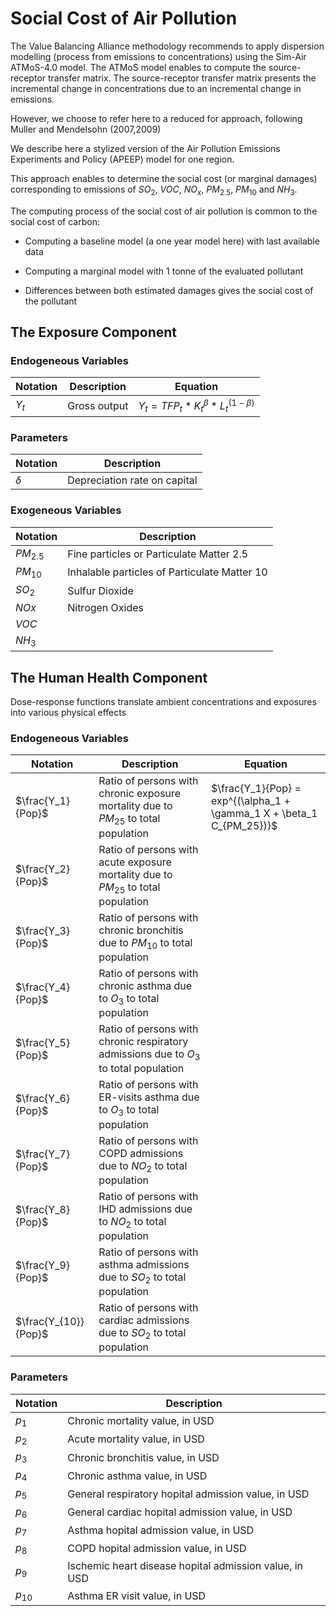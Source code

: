 # Social Cost of Air Pollution

The Value Balancing Alliance methodology recommends to apply dispersion modelling (process from emissions to concentrations) using the Sim-Air ATMoS-4.0 model.
The ATMoS model enables to compute the source-receptor transfer matrix.
The source-receptor transfer matrix presents the incremental change in concentrations due to an incremental change in emissions.

However, we choose to refer here to a reduced for approach, following Muller and Mendelsohn (2007,2009)

We describe here a stylized version of the Air Pollution Emissions Experiments and Policy (APEEP) model for one region.

This approach enables to determine the social cost (or marginal damages) corresponding to emissions of $SO_2$, $VOC$, $NO_x$, $PM_{2.5}$, $PM_{10}$ and $NH_3$.

The computing process of the social cost of air pollution is common to the social cost of carbon:

- Computing a baseline model (a one year model here) with last available data

- Computing a marginal model with 1 tonne of the evaluated pollutant

- Differences between both estimated damages gives the social cost of the pollutant

## The Exposure Component

 

### Endogeneous Variables

| Notation      | Description | Equation | 
| ----------- | ----------- |----------- |
| $Y_t$  |  Gross output   | $Y_t = TFP_t * K_t^\beta * L_t^{(1-\beta)}$    |


### Parameters
| Notation      | Description |  
| ----------- | ----------- |
| $\delta$  |  Depreciation rate on capital  | 


### Exogeneous Variables
| Notation      | Description |  
| ----------- | ----------- |
| $PM_{2.5}$  |  Fine particles or Particulate Matter 2.5  | 
| $PM_{10}$  |  Inhalable particles of Particulate Matter 10   | 
| $SO_2$  |  Sulfur Dioxide   | 
| $NOx$  | Nitrogen Oxides  | 
| $VOC$  |   | 
| $NH_3$  |   | 


## The Human Health Component

Dose-response functions translate ambient concentrations and exposures into various physical effects

### Endogeneous Variables

| Notation      | Description | Equation | 
| ----------- | ----------- |----------- |
| $\frac{Y_1}{Pop}$  | Ratio of persons with chronic exposure mortality due to $PM_{25}$ to total population  |  $\frac{Y_1}{Pop} = exp^{(\alpha_1 + \gamma_1 X + \beta_1 C_{PM_25})}$ |
| $\frac{Y_2}{Pop}$  | Ratio of persons with acute exposure mortality due to $PM_{25}$ to total population  |   |
| $\frac{Y_3}{Pop}$  | Ratio of persons with chronic bronchitis due to $PM_{10}$ to total population  |   |
| $\frac{Y_4}{Pop}$  | Ratio of persons with chronic asthma due to $O_3$ to total population  |   |
| $\frac{Y_5}{Pop}$  | Ratio of persons with chronic respiratory admissions due to $O_3$ to total population  |   |
| $\frac{Y_6}{Pop}$  | Ratio of persons with ER-visits asthma due to $O_3$ to total population  |   |
| $\frac{Y_7}{Pop}$  | Ratio of persons with COPD admissions due to $NO_2$ to total population  |   |
| $\frac{Y_8}{Pop}$  | Ratio of persons with IHD admissions due to $NO_2$ to total population  |   |
| $\frac{Y_9}{Pop}$  | Ratio of persons with asthma admissions due to $SO_2$ to total population  |   |
| $\frac{Y_{10}}{Pop}$  | Ratio of persons with cardiac admissions due to $SO_2$ to total population  |   |

### Parameters
| Notation      | Description |  
| ----------- | ----------- |
| $p_1$  |  Chronic mortality value, in USD| 
| $p_2$  |  Acute mortality value, in USD | 
| $p_3$  |  Chronic bronchitis value, in USD | 
| $p_4$  |  Chronic asthma value, in USD | 
| $p_5$  |  General respiratory hopital admission value, in USD | 
| $p_6$  |  General cardiac hopital admission value, in USD | 
| $p_7$  |  Asthma hopital admission value, in USD | 
| $p_8$  |  COPD hopital admission value, in USD | 
| $p_9$  |  Ischemic heart disease hopital admission value, in USD | 
| $p_{10}$  |  Asthma ER visit value, in USD | 

